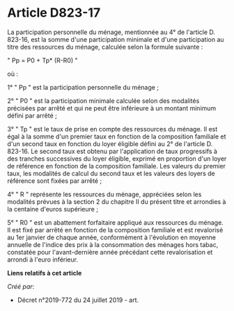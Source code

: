 # Article D823-17

La participation personnelle du ménage, mentionnée au 4° de l'article D. 823-16, est la somme d'une participation minimale et
d'une participation au titre des ressources du ménage, calculée selon la formule suivante : 

" Pp = P0 + Tp* (R-R0) " 

où : 

1° " Pp " est la participation personnelle du ménage ; 

2° " P0 " est la participation minimale calculée selon des modalités précisées par arrêté et qui ne peut être inférieure à un
montant minimum défini par arrêté ; 

3° " Tp " est le taux de prise en compte des ressources du ménage. Il est égal à la somme d'un premier taux en fonction de la
composition familiale et d'un second taux en fonction du loyer éligible défini au 2° de l'article D. 823-16. Le second taux
est obtenu par l'application de taux progressifs à des tranches successives du loyer éligible, exprimé en proportion d'un
loyer de référence en fonction de la composition familiale. Les valeurs du premier taux, les modalités de calcul du second
taux et les valeurs des loyers de référence sont fixées par arrêté ; 

4° " R " représente les ressources du ménage, appréciées selon les modalités prévues à la section 2 du chapitre II du présent
titre et arrondies à la centaine d'euros supérieure ; 

5° " R0 " est un abattement forfaitaire appliqué aux ressources du ménage. Il est fixé par arrêté en fonction de la
composition familiale et est revalorisé au 1er janvier de chaque année, conformément à l'évolution en moyenne annuelle de
l'indice des prix à la consommation des ménages hors tabac, constatée pour l'avant-dernière année précédant cette
revalorisation et arrondi à l'euro inférieur.

**Liens relatifs à cet article**

_Créé par_:

  - Décret n°2019-772 du 24 juillet 2019 - art.
